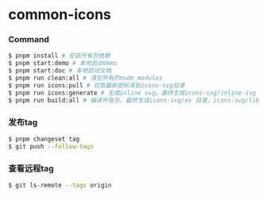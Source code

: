 # common-icons

### Command

```bash
$ pnpm install # 安装所有包依赖
$ pnpm start:demo # 本地启动demo
$ pnpm start:doc # 本地启动文档
$ pnpm run clean:all # 清空所有的node_modules
$ pnpm run icons:pull # 拉取最新图标库到icons-svg目录
$ pnpm run icons:generate # 生成inline svg，最终生成icons-svg/inline-svg 目录和icons-svg/inline-namespaced-svg 目录
$ pnpm run build:all # 编译所有包，最终生成icons-svg/es 目录，icons-svg/lib 目录和icons-react/dist目录
```

### 发布tag

```bash
$ pnpm changeset tag
$ git push --follow-tags

```

### 查看远程tag

```bash
$ git ls-remote --tags origin
```
